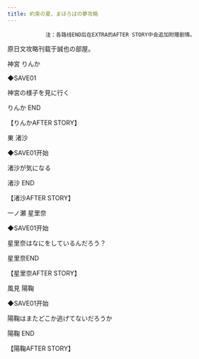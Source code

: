 ```yaml
---
title: 約束の夏、まほろばの夢攻略
---
```


                注：各路线END后在EXTRA的AFTER STORY中会追加附赠剧情。

原日文攻略刊载于誠也の部屋。



神宮 りんか



◆SAVE01

神宮の様子を見に行く



りんか END

【りんかAFTER STORY】



東 渚沙



◆SAVE01开始

渚沙が気になる



渚沙 END

【渚沙AFTER STORY】



一ノ瀬 星里奈



◆SAVE01开始

星里奈はなにをしているんだろう？



星里奈END

【星里奈AFTER STORY】



風見 陽鞠



◆SAVE01开始

陽鞠はまたどこか逃げてないだろうか



陽鞠 END

【陽鞠AFTER STORY】


              
